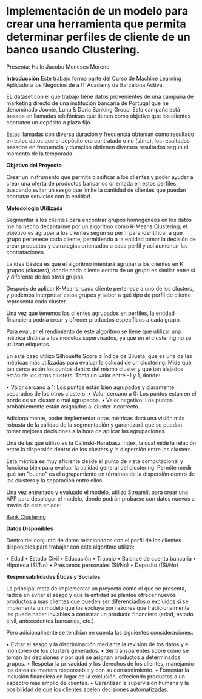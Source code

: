 # Implementación de un modelo para crear una herramienta que permita determinar perfiles de cliente de un banco usando Clustering.
 
Presenta: Haile Jacobo Meneses Moreno

**Introducción**
Este trabajo forma parte del Curso de Machine Learning Aplicado a los Negocios de a IT Academy de Barcelona Activa.

EL dataset con el que trabajo tiene datos provenientes de una campaña de marketing directo de una institución bancaria de Portugal que he denominado Joonie, Luna & Doria Banking Group. Esta campaña está basada en llamadas telefónicas que tienen como objetivo que los clientes contraten un depósito a plazo fijo. 

Estas llamadas con diversa duración y frecuencia obtenían como resultado en estos datos que el depósito era contratado o no (si/no), los resultados basados en frecuencia y duración obtienen diversos resultados según el momento de la temporada.

**Objetivo del Proyecto** 

Crear un instrumento que permita clasificar a los clientes y poder ayudar a crear una oferta de productos bancarios orientada en estos perfiles; buscando evitar un sesgo que limite la cantidad de clientes que puedan contratar servicios con la entidad.

**Metodología Utilizada**

Segmentar a los clientes para encontrar grupos homogéneos en los datos me ha hecho decantarme por un algoritmo como K-Means Clustering; el objetivo es agrupar a los clientes según su perfil para identificar a qué grupo pertenece cada cliente, permitiendo a la entidad tomar la decisión de crear productos y estrategias orientados a cada perfil y así aumentar las contrataciones.

La idea básica es que el algoritmo intentará agrupar a los clientes en K grupos (clusters), donde cada cliente dentro de un grupo es similar entre sí y diferente de los otros grupos.

Después de aplicar K-Means, cada cliente pertenece a uno de los clusters, y podemos interpretar estos grupos y saber a qué tipo de perfil de cliente representa cada cluster.

Una vez que tenemos los clientes agrupados en perfiles, la entidad financiera podría crear y ofrecer productos específicos a cada grupo.

Para evaluar el rendimiento de este algoritmo se tiene que utilizar una métrica distinta a los modelos supervisados, ya que en el clustering no se utilizan etiquetas.

En este caso utilizo Silhouette Score  o Índice de Silueta, que es una de las métricas más utilizadas para evaluar la calidad de un clustering. Mide qué tan cerca están los puntos dentro del mismo cluster y qué tan alejados están de los otros clusters. Toma un valor entre -1 y 1, donde:

•	Valor cercano a 1: Los puntos están bien agrupados y claramente separados de los otros clusters.
•	Valor cercano a 0: Los puntos están en el borde de un cluster o mal agrupados.
•	Valor negativo: Los puntos probablemente están asignados al cluster incorrecto.

Adicionalmente, poder implementar otras métricas dará una visión más robusta de la calidad de la segmentación y garantizará que se puedan tomar mejores decisiones a la hora de aplicar las agrupaciones.

Una de las que utilizo es la Calinski-Harabasz Index, la cual mide la relación entre la dispersión dentro de los clusters y la dispersión entre los clusters. 

Esta métrica es muy eficiente desde el punto de vista computacional y funciona bien para evaluar la calidad general del clustering. Permite medir qué tan "bueno" es el agrupamiento en términos de la dispersión dentro de los clusters y la separación entre ellos.

Una vez entrenado y evaluado el modelo, utilizo Streamlit para crear una APP para desplegar el modelo, donde podrán probarse con datos nuevos a través de este enlace:

[Bank Clustering](https://clusteringbanco-zinrsjan2krdhefbducbe7.streamlit.app/?utm_medium=social)

**Datos Disponibles**

Dentro del conjunto de datos relacionados con el perfil de los clientes disponibles para trabajar con este algoritmo utilizo:

•	Edad
•	Estado Civil
•	Educación
•	Trabajo
•	Balance de cuenta bancaria
•	Hipoteca (Sí/No)
•	Préstamos personales (Sí/No)
•	Deposito ((Sí/No)

**Responsabilidades Éticas y Sociales** 

La principal meta de implementar un proyecto como el que se presenta, radica en evitar el sesgo y que la entidad se plantee ofrecer nuevos productos a más clientes que pueden ser diferenciados o excluidos si se implementa un modelo que los excluya por razones que tradicionalmente les puede hacer inviables a contratar un producto financiero (edad, estado civil, antecedentes bancarios, etc.).

Pero adicionalmente se tendrían en cuenta las siguientes consideraciones:

•	Evitar el sesgo y la discriminación mediante la revisión de los datos y el monitoreo de los clusters generados.
•	Ser transparentes sobre cómo se toman las decisiones y por qué se asignan productos a determinados grupos.
•	Respetar la privacidad y los derechos de los clientes, manejando los datos de manera responsable y con su consentimiento.
•	Fomentar la inclusión financiera en lugar de la exclusión, ofreciendo productos a un espectro más amplio de clientes.
•	Garantizar la supervisión humana y la posibilidad de que los clientes apelen decisiones automatizadas.


